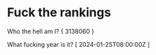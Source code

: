 # Fuck the rankings

Who the hell am I?
{ 3138060 }

What fucking year is it?
[ 2024-01-25T08:00:00Z ]
